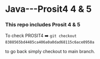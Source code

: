 # Java---Prosit4 4 & 5
### This repo includes Prosit 4 & 5

To check PROSIT4 :arrow_right:  `git checkout 8388565bd4485ca406a0a0dad68115c6ace0958a `

to go back simply checkout to main branch.
